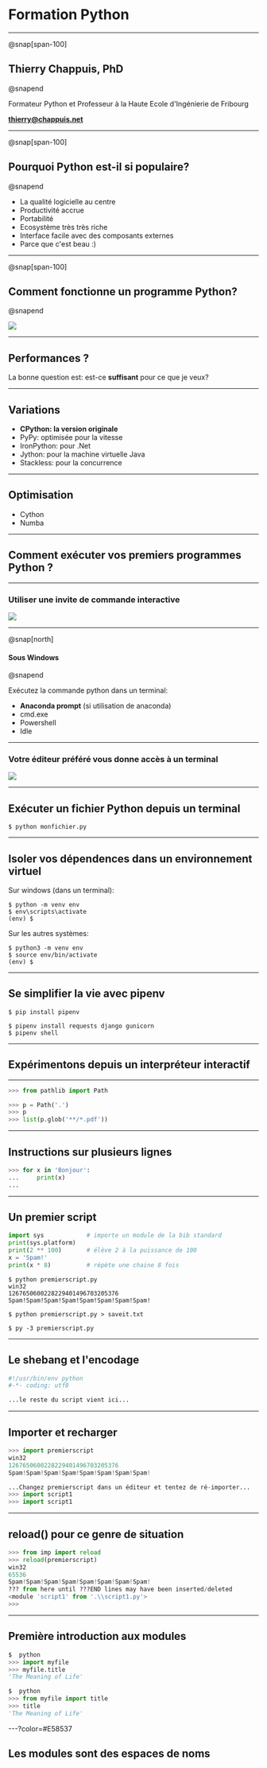 # Formation Python

---
@snap[span-100]
## Thierry Chappuis, PhD
@snapend

Formateur Python et Professeur à la Haute Ecole d'Ingénierie de Fribourg

**thierry@chappuis.net**

---

@snap[span-100]
## Pourquoi Python est-il si populaire?
@snapend

- La qualité logicielle au centre
- Productivité accrue
- Portabilité
- Ecosystème très très riche
- Interface facile avec des composants externes
- Parce que c'est beau :)


---
@snap[span-100]
## Comment fonctionne un programme Python?
@snapend

![](https://gyazo.com/fad46ca33fe80b68f9e67a4231b8ba64.png)

---

## Performances ?

La bonne question est: est-ce **suffisant** pour ce que je veux?

---

## Variations

- **CPython: la version originale**
- PyPy: optimisée pour la vitesse
- IronPython: pour .Net
- Jython: pour la machine virtuelle Java
- Stackless: pour la concurrence

---

## Optimisation

- Cython
- Numba

---

## Comment exécuter vos premiers programmes Python ?

---

### Utiliser une invite de commande interactive

![](https://gyazo.com/7b11a332b107f67bdce747a0a29919f9.png)

---

@snap[north]
#### Sous Windows
@snapend

Exécutez la commande python dans un terminal:

- **Anaconda prompt** (si utilisation de anaconda)
- cmd.exe
- Powershell
- Idle

---
### Votre éditeur préféré vous donne accès à un terminal

![](https://i.gyazo.com/5c83d549925d98dac739b6bd5b5062a2.png)

--- 
## Exécuter un fichier Python depuis un terminal

```console
$ python monfichier.py
```

---

## Isoler vos dépendences dans un environnement virtuel

Sur windows (dans un terminal):

```console
$ python -m venv env
$ env\scripts\activate
(env) $
```
Sur les autres systèmes:

```console
$ python3 -m venv env
$ source env/bin/activate
(env) $
```

---

## Se simplifier la vie avec pipenv

```console
$ pip install pipenv
```

```console
$ pipenv install requests django gunicorn
$ pipenv shell
```

---

## Expérimentons depuis un interpréteur interactif

---

```python
>>> from pathlib import Path
```

```python
>>> p = Path('.')
>>> p
>>> list(p.glob('**/*.pdf'))
```

---
## Instructions sur plusieurs lignes

```python
>>> for x in 'Bonjour':
...     print(x) 
...
```
---

## Un premier script

```python
import sys            # importe un module de la bib standard
print(sys.platform)
print(2 ** 100)       # élève 2 à la puissance de 100
x = 'Spam!'
print(x * 8)          # répète une chaine 8 fois
```

```console
$ python premierscript.py
win32
1267650600228229401496703205376
Spam!Spam!Spam!Spam!Spam!Spam!Spam!Spam!
```

```console
$ python premierscript.py > saveit.txt
```

```console
$ py -3 premierscript.py
```

---

## Le shebang et l'encodage

```python
#!/usr/bin/env python
#-*- coding: utf8

...le reste du script vient ici...
```
---

## Importer et recharger

```python
>>> import premierscript
win32
1267650600228229401496703205376
Spam!Spam!Spam!Spam!Spam!Spam!Spam!Spam!
```

```python
...Changez premierscript dans un éditeur et tentez de ré-importer...
>>> import script1
>>> import script1
```

---

## reload() pour ce genre de situation

```python
>>> from imp import reload
>>> reload(premierscript)
win32
65536
Spam!Spam!Spam!Spam!Spam!Spam!Spam!Spam!
??? from here until ???END lines may have been inserted/deleted
<module 'script1' from '.\\script1.py'>
>>>
```
---

## Première introduction aux modules

```python
$  python
>>> import myfile
>>> myfile.title 
'The Meaning of Life'
```

```python
$  python
>>> from myfile import title
>>> title 
'The Meaning of Life'
```

---?color=#E58537

## Les modules sont des espaces de noms



